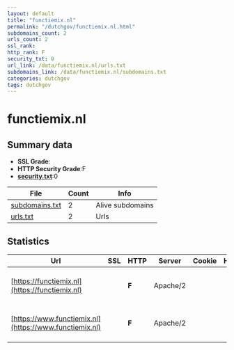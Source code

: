 ```yaml
---
layout: default
title: "functiemix.nl"
permalink: "/dutchgov/functiemix.nl.html"
subdomains_count: 2
urls_count: 2
ssl_rank: 
http_rank: F
security_txt: 0
url_link: /data/functiemix.nl/urls.txt
subdomains_link: /data/functiemix.nl/subdomains.txt
categories: dutchgov
tags: dutchgov
---
```



# functiemix.nl
## Summary data


 - **SSL Grade**:
 - **HTTP Security Grade**:F
 - **[security.txt](https://www.digitaleoverheid.nl/nieuws/standaard-security-txt-nu-verplicht-voor-overheid/)**:0


| File       | Count | Info |
|------------|-------|------|
|[subdomains.txt](/DutchGovScope/data/functiemix.nl/subdomains.txt)|2|Alive subdomains|
|[urls.txt](/DutchGovScope/data/functiemix.nl/urls.txt)|2|Urls|


## Statistics


| Url | SSL | HTTP | Server | Cookie | HSTS | CORS | CTO | CSP | XFO | XXP | RP |FP| Tech |Title |
|--------|-------|-------|------|------|------|------|------|------|------|------|------|------|------|------|
|[https://functiemix.nl](https://functiemix.nl)| | **F**|Apache/2| | | | | | | | :white_check_mark: | |Apache HTTP Server:2 HSTS||
|[https://www.functiemix.nl](https://www.functiemix.nl)| | **F**|Apache/2| | | | | | | | :white_check_mark: | |Apache HTTP Server:2 HSTS||


